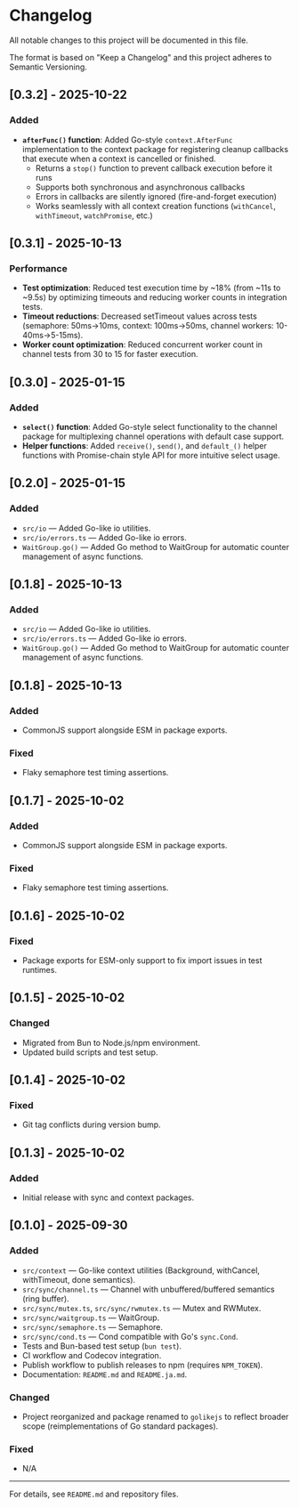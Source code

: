 

# Changelog

All notable changes to this project will be documented in this file.

The format is based on "Keep a Changelog" and this project adheres to Semantic Versioning.

## [0.3.2] - 2025-10-22

### Added

- **`afterFunc()` function**: Added Go-style `context.AfterFunc` implementation to the context package for registering cleanup callbacks that execute when a context is cancelled or finished.
  - Returns a `stop()` function to prevent callback execution before it runs
  - Supports both synchronous and asynchronous callbacks
  - Errors in callbacks are silently ignored (fire-and-forget execution)
  - Works seamlessly with all context creation functions (`withCancel`, `withTimeout`, `watchPromise`, etc.)

## [0.3.1] - 2025-10-13

### Performance

- **Test optimization**: Reduced test execution time by ~18% (from ~11s to ~9.5s) by optimizing timeouts and reducing worker counts in integration tests.
- **Timeout reductions**: Decreased setTimeout values across tests (semaphore: 50ms→10ms, context: 100ms→50ms, channel workers: 10-40ms→5-15ms).
- **Worker count optimization**: Reduced concurrent worker count in channel tests from 30 to 15 for faster execution.

## [0.3.0] - 2025-01-15

### Added

- **`select()` function**: Added Go-style select functionality to the channel package for multiplexing channel operations with default case support.
- **Helper functions**: Added `receive()`, `send()`, and `default_()` helper functions with Promise-chain style API for more intuitive select usage.

## [0.2.0] - 2025-01-15

### Added

- `src/io` — Added Go-like io utilities.
- `src/io/errors.ts` — Added Go-like io errors.
- `WaitGroup.go()` — Added Go method to WaitGroup for automatic counter management of async functions.

## [0.1.8] - 2025-10-13

### Added

- `src/io` — Added Go-like io utilities.
- `src/io/errors.ts` — Added Go-like io errors.
- `WaitGroup.go()` — Added Go method to WaitGroup for automatic counter management of async functions.

## [0.1.8] - 2025-10-13

### Added

- CommonJS support alongside ESM in package exports.

### Fixed

- Flaky semaphore test timing assertions.

## [0.1.7] - 2025-10-02

### Added

- CommonJS support alongside ESM in package exports.

### Fixed

- Flaky semaphore test timing assertions.

## [0.1.6] - 2025-10-02

### Fixed

- Package exports for ESM-only support to fix import issues in test runtimes.

## [0.1.5] - 2025-10-02

### Changed

- Migrated from Bun to Node.js/npm environment.
- Updated build scripts and test setup.

## [0.1.4] - 2025-10-02

### Fixed

- Git tag conflicts during version bump.

## [0.1.3] - 2025-10-02

### Added

- Initial release with sync and context packages.

## [0.1.0] - 2025-09-30

### Added

- `src/context` — Go-like context utilities (Background, withCancel, withTimeout, done semantics).
- `src/sync/channel.ts` — Channel<T> with unbuffered/buffered semantics (ring buffer).
- `src/sync/mutex.ts`, `src/sync/rwmutex.ts` — Mutex and RWMutex.
- `src/sync/waitgroup.ts` — WaitGroup.
- `src/sync/semaphore.ts` — Semaphore.
- `src/sync/cond.ts` — Cond compatible with Go's `sync.Cond`.
- Tests and Bun-based test setup (`bun test`).
- CI workflow and Codecov integration.
- Publish workflow to publish releases to npm (requires `NPM_TOKEN`).
- Documentation: `README.md` and `README.ja.md`.

### Changed

- Project reorganized and package renamed to `golikejs` to reflect broader scope (reimplementations of Go standard packages).

### Fixed

- N/A

---

For details, see `README.md` and repository files.